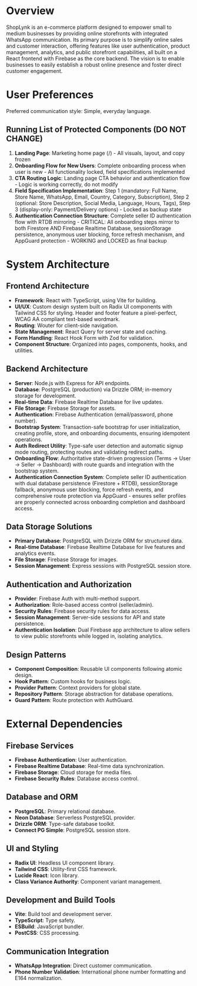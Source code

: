 # Overview

ShopLynk is an e-commerce platform designed to empower small to medium businesses by providing online storefronts with integrated WhatsApp communication. Its primary purpose is to simplify online sales and customer interaction, offering features like user authentication, product management, analytics, and public storefront capabilities, all built on a React frontend with Firebase as the core backend. The vision is to enable businesses to easily establish a robust online presence and foster direct customer engagement.

# User Preferences

Preferred communication style: Simple, everyday language.

## Running List of Protected Components (DO NOT CHANGE)
1. **Landing Page**: Marketing home page (/) - All visuals, layout, and copy frozen
2. **Onboarding Flow for New Users**: Complete onboarding process when user is new - All functionality locked, field specifications implemented
3. **CTA Routing Logic**: Landing page CTA behavior and authentication flow - Logic is working correctly, do not modify
4. **Field Specification Implementation**: Step 1 (mandatory: Full Name, Store Name, WhatsApp, Email, Country, Category, Subscription), Step 2 (optional: Store Description, Social Media, Language, Hours, Tags), Step 3 (display-only: Payment/Delivery options) - Locked as backup state
5. **Authentication Connection Structure**: Complete seller ID authentication flow with RTDB mirroring - CRITICAL: All onboarding steps mirror to both Firestore AND Firebase Realtime Database, sessionStorage persistence, anonymous user blocking, force refresh mechanism, and AppGuard protection - WORKING and LOCKED as final backup

# System Architecture

## Frontend Architecture
- **Framework**: React with TypeScript, using Vite for building.
- **UI/UX**: Custom design system built on Radix UI components with Tailwind CSS for styling. Header and footer feature a pixel-perfect, WCAG AA compliant text-based wordmark.
- **Routing**: Wouter for client-side navigation.
- **State Management**: React Query for server state and caching.
- **Form Handling**: React Hook Form with Zod for validation.
- **Component Structure**: Organized into pages, components, hooks, and utilities.

## Backend Architecture
- **Server**: Node.js with Express for API endpoints.
- **Database**: PostgreSQL (production) via Drizzle ORM; in-memory storage for development.
- **Real-time Data**: Firebase Realtime Database for live updates.
- **File Storage**: Firebase Storage for assets.
- **Authentication**: Firebase Authentication (email/password, phone number).
- **Bootstrap System**: Transaction-safe bootstrap for user initialization, creating profile, store, and onboarding documents, ensuring idempotent operations.
- **Auth Redirect Utility**: Type-safe user detection and automatic signup mode routing, protecting routes and validating redirect paths.
- **Onboarding Flow**: Authoritative state-driven progression (Terms → User → Seller → Dashboard) with route guards and integration with the bootstrap system.
- **Authentication Connection System**: Complete seller ID authentication with dual database persistence (Firestore + RTDB), sessionStorage fallback, anonymous user blocking, force refresh events, and comprehensive route protection via AppGuard - ensures seller profiles are properly connected across onboarding completion and dashboard access.

## Data Storage Solutions
- **Primary Database**: PostgreSQL with Drizzle ORM for structured data.
- **Real-time Database**: Firebase Realtime Database for live features and analytics events.
- **File Storage**: Firebase Storage for images.
- **Session Management**: Express sessions with PostgreSQL session store.

## Authentication and Authorization
- **Provider**: Firebase Auth with multi-method support.
- **Authorization**: Role-based access control (seller/admin).
- **Security Rules**: Firebase security rules for data access.
- **Session Management**: Server-side sessions for API and state persistence.
- **Authentication Isolation**: Dual Firebase app architecture to allow sellers to view public storefronts while logged in, isolating analytics.

## Design Patterns
- **Component Composition**: Reusable UI components following atomic design.
- **Hook Pattern**: Custom hooks for business logic.
- **Provider Pattern**: Context providers for global state.
- **Repository Pattern**: Storage abstraction for database operations.
- **Guard Pattern**: Route protection with AuthGuard.

# External Dependencies

## Firebase Services
- **Firebase Authentication**: User authentication.
- **Firebase Realtime Database**: Real-time data synchronization.
- **Firebase Storage**: Cloud storage for media files.
- **Firebase Security Rules**: Database access control.

## Database and ORM
- **PostgreSQL**: Primary relational database.
- **Neon Database**: Serverless PostgreSQL provider.
- **Drizzle ORM**: Type-safe database toolkit.
- **Connect PG Simple**: PostgreSQL session store.

## UI and Styling
- **Radix UI**: Headless UI component library.
- **Tailwind CSS**: Utility-first CSS framework.
- **Lucide React**: Icon library.
- **Class Variance Authority**: Component variant management.

## Development and Build Tools
- **Vite**: Build tool and development server.
- **TypeScript**: Type safety.
- **ESBuild**: JavaScript bundler.
- **PostCSS**: CSS processing.

## Communication Integration
- **WhatsApp Integration**: Direct customer communication.
- **Phone Number Validation**: International phone number formatting and E164 normalization.